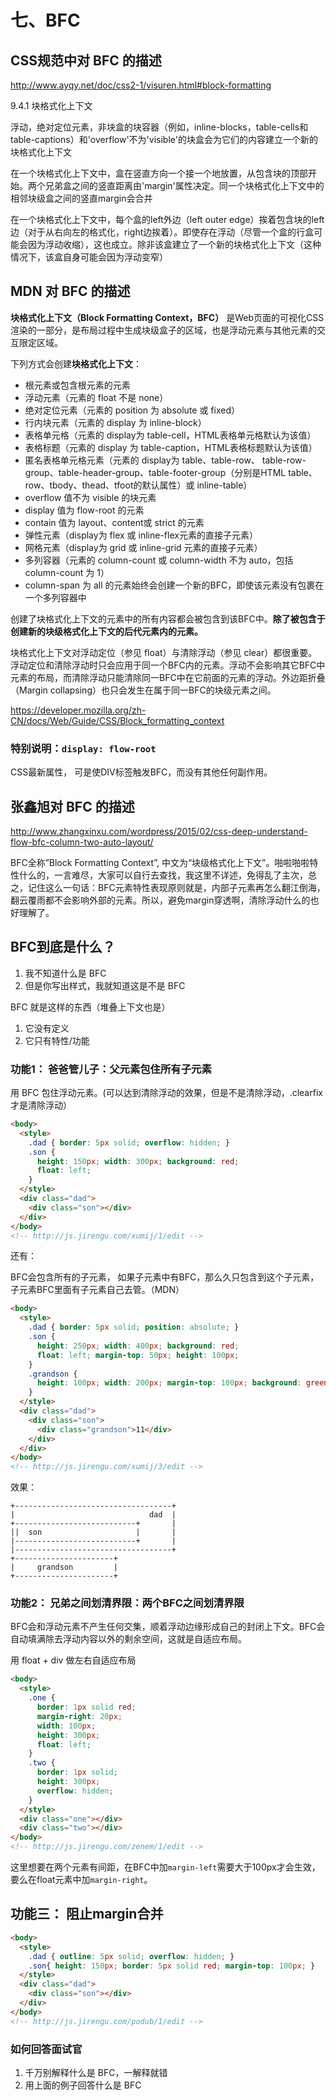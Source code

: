 # 七、BFC

## CSS规范中对 BFC 的描述

http://www.ayqy.net/doc/css2-1/visuren.html#block-formatting

9.4.1 块格式化上下文

浮动，绝对定位元素，非块盒的块容器（例如，inline-blocks，table-cells和table-captions）和'overflow'不为'visible'的块盒会为它们的内容建立一个新的块格式化上下文

在一个块格式化上下文中，盒在竖直方向一个接一个地放置，从包含块的顶部开始。两个兄弟盒之间的竖直距离由'margin'属性决定。同一个块格式化上下文中的相邻块级盒之间的竖直margin会合并

在一个块格式化上下文中，每个盒的left外边（left outer edge）挨着包含块的left边（对于从右向左的格式化，right边挨着）。即使存在浮动（尽管一个盒的行盒可能会因为浮动收缩），这也成立。除非该盒建立了一个新的块格式化上下文（这种情况下，该盒自身可能会因为浮动变窄）



## MDN 对 BFC 的描述

**块格式化上下文（Block Formatting Context，BFC）** 是Web页面的可视化CSS渲染的一部分，是布局过程中生成块级盒子的区域，也是浮动元素与其他元素的交互限定区域。

下列方式会创建**块格式化上下文**：

- 根元素或包含根元素的元素
- 浮动元素（元素的 float 不是 none）
- 绝对定位元素（元素的 position 为 absolute 或 fixed）
- 行内块元素（元素的 display 为 inline-block）
- 表格单元格（元素的 display为 table-cell，HTML表格单元格默认为该值）
- 表格标题（元素的 display 为 table-caption，HTML表格标题默认为该值）
- 匿名表格单元格元素（元素的 display为 table、table-row、 table-row-group、table-header-group、table-footer-group（分别是HTML table、row、tbody、thead、tfoot的默认属性）或 inline-table）
- overflow 值不为 visible 的块元素
- display 值为 flow-root 的元素
- contain 值为 layout、content或 strict 的元素
- 弹性元素（display为 flex 或 inline-flex元素的直接子元素）
- 网格元素（display为 grid 或 inline-grid 元素的直接子元素）
- 多列容器（元素的 column-count 或 column-width 不为 auto，包括 column-count 为 1）
- column-span 为 all 的元素始终会创建一个新的BFC，即使该元素没有包裹在一个多列容器中

创建了块格式化上下文的元素中的所有内容都会被包含到该BFC中。**除了被包含于创建新的块级格式化上下文的后代元素内的元素。**

块格式化上下文对浮动定位（参见 float）与清除浮动（参见 clear）都很重要。浮动定位和清除浮动时只会应用于同一个BFC内的元素。浮动不会影响其它BFC中元素的布局，而清除浮动只能清除同一BFC中在它前面的元素的浮动。外边距折叠（Margin collapsing）也只会发生在属于同一BFC的块级元素之间。

https://developer.mozilla.org/zh-CN/docs/Web/Guide/CSS/Block_formatting_context



### 特别说明：`display: flow-root`

CSS最新属性， 可是使DIV标签触发BFC，而没有其他任何副作用。



## 张鑫旭对 BFC 的描述

http://www.zhangxinxu.com/wordpress/2015/02/css-deep-understand-flow-bfc-column-two-auto-layout/

BFC全称”Block Formatting Context”, 中文为“块级格式化上下文”。啪啦啪啦特性什么的，一言难尽，大家可以自行去查找，我这里不详述，免得乱了主次，总之，记住这么一句话：BFC元素特性表现原则就是，内部子元素再怎么翻江倒海，翻云覆雨都不会影响外部的元素。所以，避免margin穿透啊，清除浮动什么的也好理解了。



## BFC到底是什么？

1. 我不知道什么是 BFC
2. 但是你写出样式，我就知道这是不是 BFC

BFC 就是这样的东西（堆叠上下文也是）

1. 它没有定义
2. 它只有特性/功能

### 功能1： 爸爸管儿子：父元素包住所有子元素

用 BFC 包住浮动元素。(可以达到清除浮动的效果，但是不是清除浮动，.clearfix 才是清除浮动）

```html
<body>
  <style>
    .dad { border: 5px solid; overflow: hidden; }
    .son {
      height: 150px; width: 300px; background: red;
      float: left;
    }
  </style>
  <div class="dad">
    <div class="son"></div>
  </div>
</body>
<!-- http://js.jirengu.com/xumij/1/edit -->
```



还有：

BFC会包含所有的子元素， 如果子元素中有BFC，那么久只包含到这个子元素， 子元素BFC里面有子元素自己去管。（MDN）

```html
<body>
  <style>
    .dad { border: 5px solid; position: absolute; }
    .son {
      height: 250px; width: 400px; background: red;
      float: left; margin-top: 50px; height: 100px;
    }
    .grandson {
      height: 100px; width: 200px; margin-top: 100px; background: green;
    }
  </style>
  <div class="dad">
    <div class="son">
      <div class="grandson">11</div>
    </div>
  </div>
</body>
<!-- http://js.jirengu.com/xumij/3/edit -->
```

效果：

```
+-----------------------------------+
|                              dad  |
+---------------------------+       |
||  son                     |       |
|---------------------------+       |
|-----------------------------------+
+----------------------+
|     grandson         |
+----------------------+

```



### 功能2： 兄弟之间划清界限：两个BFC之间划清界限

BFC会和浮动元素不产生任何交集，顺着浮动边缘形成自己的封闭上下文。BFC会自动填满除去浮动内容以外的剩余空间，这就是自适应布局。

用 float + div 做左右自适应布局

```html
<body>
  <style>
    .one {
      border: 1px solid red;
      margin-right: 20px;
      width: 100px;
      height: 300px;
      float: left;
    }
    .two {
      border: 1px solid;
      height: 300px;
      overflow: hidden;
    }
  </style>
  <div class="one"></div>
  <div class="two"></div>
</body>
<!-- http://js.jirengu.com/zenem/1/edit -->
```

这里想要在两个元素有间距，在BFC中加`margin-left`需要大于100px才会生效，要么在float元素中加`margin-right`。



## 功能三： 阻止margin合并

```html
<body>
  <style>
    .dad { outline: 5px solid; overflow: hidden; }
    .son{ height: 150px; border: 5px solid red; margin-top: 100px; }
  </style>
  <div class="dad">
    <div class="son"></div>
  </div>
</body>
<!-- http://js.jirengu.com/podub/1/edit -->
```



### 如何回答面试官

1. 千万别解释什么是 BFC，一解释就错
2. 用上面的例子回答什么是 BFC